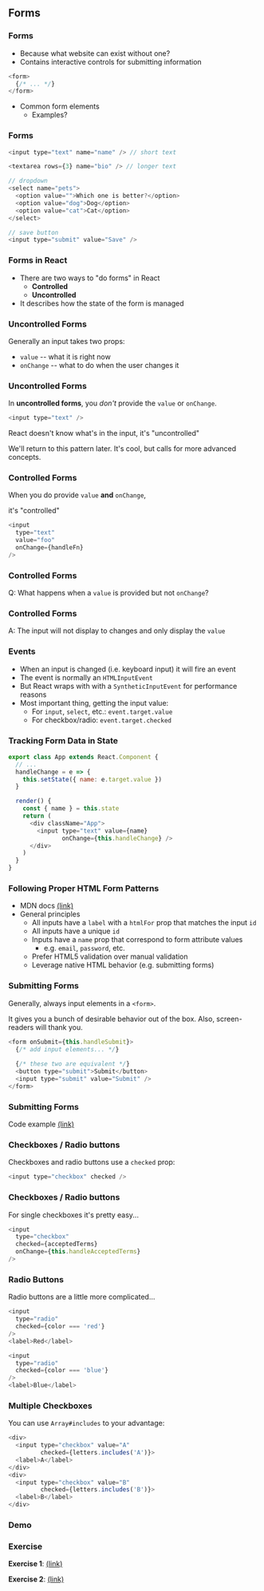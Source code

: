 ## Forms

### Forms

* Because what website can exist without one?
* Contains interactive controls for submitting information

```javascript
<form>
  {/* ... */}
</form>
```

* Common form elements
  * Examples?

### Forms

```javascript
<input type="text" name="name" /> // short text

<textarea rows={3} name="bio" /> // longer text

// dropdown
<select name="pets">
  <option value="">Which one is better?</option>
  <option value="dog">Dog</option>
  <option value="cat">Cat</option>
</select>

// save button
<input type="submit" value="Save" />
```

### Forms in React

* There are two ways to "do forms" in React
  * **Controlled**
  * **Uncontrolled**
* It describes how the state of the form is managed

### Uncontrolled Forms

Generally an input takes two props:

* `value` -- what it is right now
* `onChange` -- what to do when the user changes it

### Uncontrolled Forms

In **uncontrolled forms**, you *don't* provide the `value` or `onChange`.

```javascript
<input type="text" />
```

React doesn't know what's in the input, it's "uncontrolled"

We'll return to this pattern later. It's cool, but calls for more advanced concepts.

### Controlled Forms

When you do provide `value` **and** `onChange`, 

it's "controlled"

```javascript
<input 
  type="text" 
  value="foo" 
  onChange={handleFn} 
/>
```

### Controlled Forms

Q: What happens when a `value` is provided but not `onChange`?

### Controlled Forms

A: The input will not display to changes and only display the `value`

### Events

* When an input is changed (i.e. keyboard input) it will fire an event
* The event is normally an `HTMLInputEvent`
* But React wraps with with a `SyntheticInputEvent` for performance reasons
* Most important thing, getting the input value:
  * For `input`, `select`, etc.: `event.target.value`
  * For checkbox/radio: `event.target.checked`

### Tracking Form Data in State

```javascript
export class App extends React.Component {
  // ...
  handleChange = e => {
    this.setState({ name: e.target.value })
  }

  render() {
    const { name } = this.state
    return (
      <div className="App">
        <input type="text" value={name} 
               onChange={this.handleChange} />
      </div>
    )
  }
}
```

### Following Proper HTML Form Patterns

* MDN docs [(link)](https://developer.mozilla.org/en-US/docs/Web/HTML/Element/form)
* General principles
  * All inputs have a `label` with a `htmlFor` prop that matches the input `id`
  * All inputs have a unique `id`
  * Inputs have a `name` prop that correspond to form attribute values
    * e.g. `email`, `password`, etc.
  * Prefer HTML5 validation over manual validation
  * Leverage native HTML behavior (e.g. submitting forms)

### Submitting Forms

Generally, always input elements in a `<form>`.

It gives you a bunch of desirable behavior out of the box. Also, screen-readers will thank you.

```javascript
<form onSubmit={this.handleSubmit}>
  {/* add input elements... */}
  
  {/* these two are equivalent */}
  <button type="submit">Submit</button>
  <input type="submit" value="Submit" />
</form>
```

### Submitting Forms

Code example [(link)](https://codesandbox.io/s/bold-sky-zzr7x?file=/src/App.js)

### Checkboxes / Radio buttons

Checkboxes and radio buttons use a `checked` prop:

```javascript
<input type="checkbox" checked />
```

### Checkboxes / Radio buttons

For single checkboxes it's pretty easy... 

```javascript
<input
  type="checkbox"
  checked={acceptedTerms}
  onChange={this.handleAcceptedTerms}
/>
```

### Radio Buttons

Radio buttons are a little more complicated...

```javascript
<input
  type="radio"
  checked={color === 'red'}
/>
<label>Red</label>

<input
  type="radio"
  checked={color === 'blue'}
/>
<label>Blue</label>
```

### Multiple Checkboxes

You can use `Array#includes` to your advantage:

```javascript
<div>
  <input type="checkbox" value="A" 
         checked={letters.includes('A')}>
  <label>A</label>
</div>
<div>
  <input type="checkbox" value="B" 
         checked={letters.includes('B')}>
  <label>B</label>
</div>
```

### Demo

### Exercise

**Exercise 1**: [(link)](https://codesandbox.io/s/magical-surf-qtfh4?file=/src/App.js)

**Exercise 2**: [(link)](https://codesandbox.io/s/muddy-bash-1opxk?file=/src/App.js)
